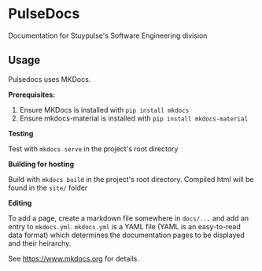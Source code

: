 # PulseDocs

Documentation for Stuypulse's Software Engineering division

## Usage

Pulsedocs uses MKDocs.

**Prerequisites:**

1) Ensure MKDocs is installed with `pip install mkdocs`
2) Ensure mkdocs-material is installed with `pip install mkdocs-material`

**Testing**

Test with `mkdocs serve` in the project's root directory

**Building for hosting**

Build with `mkdocs build` in the project's root directory.
Compiled html will be found in the `site/` folder

**Editing**

To add a page, create a markdown file somewhere in `docs/...`
and add an entry to `mkdocs.yml`. `mkdocs.yml` is a YAML file
(YAML is an easy-to-read data format) which determines the
documentation pages to be displayed and their heirarchy.

See https://www.mkdocs.org for details.
